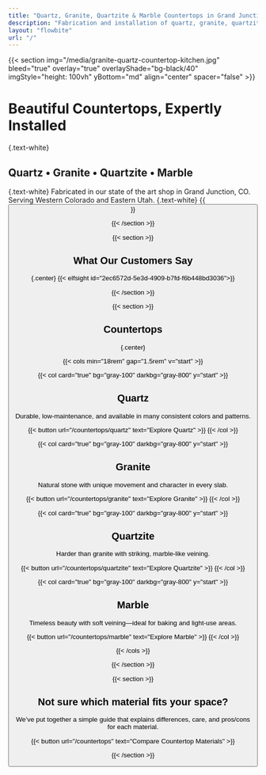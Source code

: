 ```yaml
---
title: "Quartz, Granite, Quartzite & Marble Countertops in Grand Junction, CO"
description: "Fabrication and installation of quartz, granite, quartzite, and marble countertops in Grand Junction, Colorado."
layout: "flowbite"
url: "/"
---
```


{{< section img="/media/granite-quartz-countertop-kitchen.jpg" bleed="true" overlay="true" overlayShade="bg-black/40" imgStyle="height: 100vh" yBottom="md" align="center" spacer="false" >}}
# Beautiful Countertops, Expertly Installed
{.text-white}
## Quartz • Granite • Quartzite • Marble
{.text-white}
Fabricated in our state of the art shop in Grand Junction, CO. Serving Western Colorado and Eastern Utah.
{.text-white}
{{<button url="/contact" text="Contact">}}

{{< /section >}}

{{< section >}}

## What Our Customers Say
{.center}
{{< elfsight id="2ec6572d-5e3d-4909-b7fd-f6b448bd3036">}}


{{< /section >}}



{{< section >}}

## Countertops
{.center}

{{< cols min="18rem" gap="1.5rem" v="start" >}}

{{< col card="true" bg="gray-100" darkbg="gray-800" y="start" >}}
## Quartz
Durable, low‑maintenance, and available in many consistent colors and patterns.

{{< button url="/countertops/quartz" text="Explore Quartz" >}}
{{< /col >}}

{{< col card="true" bg="gray-100" darkbg="gray-800" y="start" >}}
## Granite
Natural stone with unique movement and character in every slab.

{{< button url="/countertops/granite" text="Explore Granite" >}}
{{< /col >}}

{{< col card="true" bg="gray-100" darkbg="gray-800" y="start" >}}
## Quartzite
Harder than granite with striking, marble‑like veining.

{{< button url="/countertops/quartzite" text="Explore Quartzite" >}}
{{< /col >}}

{{< col card="true" bg="gray-100" darkbg="gray-800" y="start" >}}
## Marble
Timeless beauty with soft veining—ideal for baking and light‑use areas.

{{< button url="/countertops/marble" text="Explore Marble" >}}
{{< /col >}}

{{< /cols >}}

{{< /section >}}

{{< section >}}

## Not sure which material fits your space?

We’ve put together a simple guide that explains differences, care, and pros/cons for each material.

{{< button url="/countertops" text="Compare Countertop Materials" >}}

{{< /section >}}
